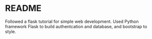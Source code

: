 # README
Followed a flask tutorial for simple web development. Used Python framework Flask to build authentcation and database, and bootstrap to style.
